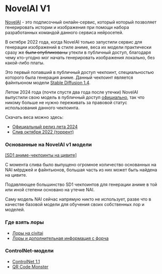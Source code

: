# NovelAI V1

[NovelAI](https://novelai.net/) - это подписочный онлайн-сервис, который который позволяет генерировать истории и изображения при помощи набора разработанных командой данного сервиса нейросетей.

В октябре 2022 года, когда NovelAI только запустили сервис для генерации изображений в стиле аниме, веса их модели практически сразу же ~~были опубликованы~~ утекли в публичный доступ, благодаря чему кто-угодно мог начать генерировать изображения локально, без какой-либо платы.

Это первый попавший в публичный доступ чекпоинт, специальностью которого была генерация аниме. Данный чекпоинт является файнтьюном модели [Stable Diffusion 1.4](https://huggingface.co/CompVis/stable-diffusion-v1-4).

Летом 2024 года (почти спустя два года после утечки) NovelAI выпустили свою модель в публичный доступ [официально](https://x.com/novelaiofficial/status/1826696239154692491), так что никому больше не нужно переживать за правовой статус использования данного чекпоинта.

Скачать веса можно здесь:  

- [Официальный релиз лета 2024](https://huggingface.co/NovelAI/nai-anime-v1-full)
- [Слив октября 2022 (торрент)](magnet:?xt=urn:btih:5bde442da86265b670a3e5ea3163afad2c6f8ecc&dn=novelaileak)

### Основанные на NovelAI v1 модели
[[SD1 аниме-чекпоинты на цивите]](https://civitai.com/search/models?baseModel=SD%201.5&baseModel=SD%201.4&modelType=Checkpoint&tags=anime&sortBy=models_v9)

С момента слива было выпущено огромное количество основанных на NAI мёрджей и файнтьюнов, большая часть из них может быть найдена на цивите.

Подавляющее большинство SD1 чекпоинтов для генерации аниме в той или иной степени основано на утечке NAI.

Саму модель NAI сейчас напрямую никто не использует, разве что в качестве базовой модели для обучения своих собственных лор и моделей.

### Где взять лоры
- [Лоры на civitai](https://civitai.com/search/models?baseModel=SD%201.5&modelType=LORA&tags=anime&sortBy=models_v9)  
- [Лоры и дополнительная информация с форча](https://gitgud.io/badhands/makesomefuckingporn)  

### ControlNet-модели
- [ControlNet 1.1](https://civitai.com/models/38784) 
- [QR Code Monster](https://huggingface.co/monster-labs/control_v1p_sd15_qrcode_monster)